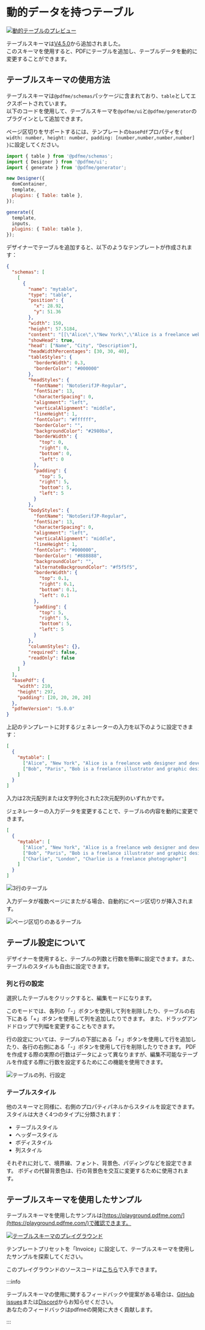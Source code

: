 # 動的データを持つテーブル

[![動的テーブルのプレビュー](/img/table.png)](https://playground.pdfme.com/)

テーブルスキーマは[V4.5.0](https://github.com/pdfme/pdfme/releases/tag/4.5.0)から追加されました。  
このスキーマを使用すると、PDFにテーブルを追加し、テーブルデータを動的に変更することができます。

## テーブルスキーマの使用方法

テーブルスキーマは`@pdfme/schemas`パッケージに含まれており、`table`としてエクスポートされています。  
以下のコードを使用して、テーブルスキーマを`@pdfme/ui`と`@pdfme/generator`のプラグインとして追加できます。

ページ区切りをサポートするには、テンプレートの`basePdf`プロパティを`{ width: number, height: number, padding: [number,number,number,number] }`に設定してください。

```javascript
import { table } from '@pdfme/schemas';
import { Designer } from '@pdfme/ui';
import { generate } from '@pdfme/generator';

new Designer({
  domContainer,
  template,
  plugins: { Table: table },
});

generate({
  template,
  inputs,
  plugins: { Table: table },
});
```

デザイナーでテーブルを追加すると、以下のようなテンプレートが作成されます：

```json
{
  "schemas": [
    [
      {
        "name": "mytable",
        "type": "table",
        "position": {
          "x": 28.92,
          "y": 51.36
        },
        "width": 150,
        "height": 57.5184,
        "content": "[[\"Alice\",\"New York\",\"Alice is a freelance web designer and developer\"],[\"Bob\",\"Paris\",\"Bob is a freelance illustrator and graphic designer\"]]",
        "showHead": true,
        "head": ["Name", "City", "Description"],
        "headWidthPercentages": [30, 30, 40],
        "tableStyles": {
          "borderWidth": 0.3,
          "borderColor": "#000000"
        },
        "headStyles": {
          "fontName": "NotoSerifJP-Regular",
          "fontSize": 13,
          "characterSpacing": 0,
          "alignment": "left",
          "verticalAlignment": "middle",
          "lineHeight": 1,
          "fontColor": "#ffffff",
          "borderColor": "",
          "backgroundColor": "#2980ba",
          "borderWidth": {
            "top": 0,
            "right": 0,
            "bottom": 0,
            "left": 0
          },
          "padding": {
            "top": 5,
            "right": 5,
            "bottom": 5,
            "left": 5
          }
        },
        "bodyStyles": {
          "fontName": "NotoSerifJP-Regular",
          "fontSize": 13,
          "characterSpacing": 0,
          "alignment": "left",
          "verticalAlignment": "middle",
          "lineHeight": 1,
          "fontColor": "#000000",
          "borderColor": "#888888",
          "backgroundColor": "",
          "alternateBackgroundColor": "#f5f5f5",
          "borderWidth": {
            "top": 0.1,
            "right": 0.1,
            "bottom": 0.1,
            "left": 0.1
          },
          "padding": {
            "top": 5,
            "right": 5,
            "bottom": 5,
            "left": 5
          }
        },
        "columnStyles": {},
        "required": false,
        "readOnly": false
      }
    ]
  ],
  "basePdf": {
    "width": 210,
    "height": 297,
    "padding": [20, 20, 20, 20]
  },
  "pdfmeVersion": "5.0.0"
}
```

上記のテンプレートに対するジェネレーターの入力を以下のように設定できます：

```json
[
  {
    "mytable": [
      ["Alice", "New York", "Alice is a freelance web designer and developer"],
      ["Bob", "Paris", "Bob is a freelance illustrator and graphic designer"]
    ]
  }
]
```

入力は2次元配列または文字列化された2次元配列のいずれかです。

ジェネレーターの入力データを変更することで、テーブルの内容を動的に変更できます。

```json
[
  {
    "mytable": [
      ["Alice", "New York", "Alice is a freelance web designer and developer"],
      ["Bob", "Paris", "Bob is a freelance illustrator and graphic designer"],
      ["Charlie", "London", "Charlie is a freelance photographer"]
    ]
  }
]
```

![3行のテーブル](/img/table-generated-pdf2.png)

入力データが複数ページにまたがる場合、自動的にページ区切りが挿入されます。

![ページ区切りのあるテーブル](/img/table-generated-pdf3.png)

## テーブル設定について

デザイナーを使用すると、テーブルの列数と行数を簡単に設定できます。また、テーブルのスタイルも自由に設定できます。

### 列と行の設定

選択したテーブルをクリックすると、編集モードになります。

このモードでは、各列の「-」ボタンを使用して列を削除したり、テーブルの右下にある「+」ボタンを使用して列を追加したりできます。
また、ドラッグアンドドロップで列幅を変更することもできます。

行の設定については、テーブルの下部にある「+」ボタンを使用して行を追加したり、各行の右側にある「-」ボタンを使用して行を削除したりできます。
PDFを作成する際の実際の行数はデータによって異なりますが、編集不可能なテーブルを作成する際に行数を設定するためにこの機能を使用できます。

![テーブルの列、行設定](/img/table-column-row-seting.gif)

### テーブルスタイル

他のスキーマと同様に、右側のプロパティパネルからスタイルを設定できます。
スタイルは大きく4つのタイプに分類されます：

- テーブルスタイル
- ヘッダースタイル
- ボディスタイル
- 列スタイル

それぞれに対して、境界線、フォント、背景色、パディングなどを設定できます。
ボディの代替背景色は、行の背景色を交互に変更するために使用されます。

## テーブルスキーマを使用したサンプル

テーブルスキーマを使用したサンプルは[https://playground.pdfme.com/](https://playground.pdfme.com/)で確認できます。

[![テーブルスキーマのプレイグラウンド](/img/table-invoice-template.png)](https://playground.pdfme.com/)

テンプレートプリセットを「Invoice」に設定して、テーブルスキーマを使用したサンプルを探索してください。

このプレイグラウンドのソースコードは[こちら](https://github.com/pdfme/pdfme/tree/main/playground)で入手できます。

:::info

テーブルスキーマの使用に関するフィードバックや提案がある場合は、[GitHub issues](https://github.com/pdfme/pdfme/issues)または[Discord](https://discord.gg/xWPTJbmgNV)からお知らせください。  
あなたのフィードバックはpdfmeの開発に大きく貢献します。

:::
